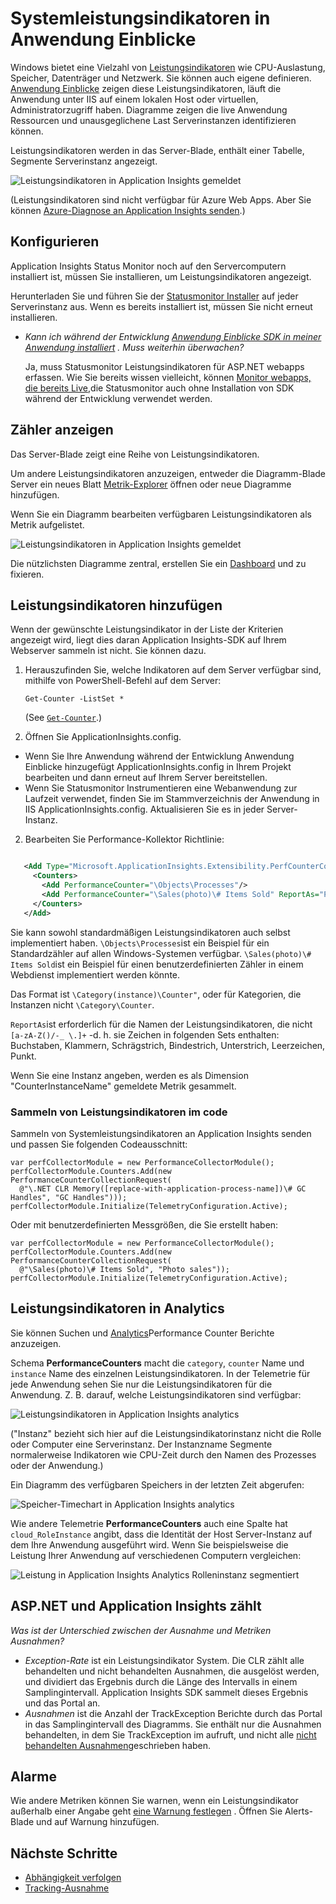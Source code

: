 <properties 
    pageTitle="Leistungsindikatoren in Application Insights | Microsoft Azure" 
    description="Überwachen Sie System und Anwendung Erkenntnisse benutzerdefinierte .NET Leistungsindikatoren." 
    services="application-insights" 
    documentationCenter=""
    authors="alancameronwills" 
    manager="douge"/>

<tags 
    ms.service="application-insights" 
    ms.workload="tbd" 
    ms.tgt_pltfrm="ibiza" 
    ms.devlang="na" 
    ms.topic="article" 
    ms.date="10/11/2016" 
    ms.author="awills"/>
 
# <a name="system-performance-counters-in-application-insights"></a>Systemleistungsindikatoren in Anwendung Einblicke


Windows bietet eine Vielzahl von [Leistungsindikatoren](http://www.codeproject.com/Articles/8590/An-Introduction-To-Performance-Counters) wie CPU-Auslastung, Speicher, Datenträger und Netzwerk. Sie können auch eigene definieren. [Anwendung Einblicke](app-insights-overview.md) zeigen diese Leistungsindikatoren, läuft die Anwendung unter IIS auf einem lokalen Host oder virtuellen, Administratorzugriff haben. Diagramme zeigen die live Anwendung Ressourcen und unausgeglichene Last Serverinstanzen identifizieren können.

Leistungsindikatoren werden in das Server-Blade, enthält einer Tabelle, Segmente Serverinstanz angezeigt.

![Leistungsindikatoren in Application Insights gemeldet](./media/app-insights-performance-counters/counters-by-server-instance.png)

(Leistungsindikatoren sind nicht verfügbar für Azure Web Apps. Aber Sie können [Azure-Diagnose an Application Insights senden](app-insights-azure-diagnostics.md).)

## <a name="configure"></a>Konfigurieren

Application Insights Status Monitor noch auf den Servercomputern installiert ist, müssen Sie installieren, um Leistungsindikatoren angezeigt.

Herunterladen Sie und führen Sie der [Statusmonitor Installer](http://go.microsoft.com/fwlink/?LinkId=506648) auf jeder Serverinstanz aus. Wenn es bereits installiert ist, müssen Sie nicht erneut installieren.

* *Kann ich während der Entwicklung [Anwendung Einblicke SDK in meiner Anwendung installiert](app-insights-asp-net.md) . Muss weiterhin überwachen?*

    Ja, muss Statusmonitor Leistungsindikatoren für ASP.NET webapps erfassen. Wie Sie bereits wissen vielleicht, können [Monitor webapps, die bereits Live,](app-insights-monitor-performance-live-website-now.md)die Statusmonitor auch ohne Installation von SDK während der Entwicklung verwendet werden.


## <a name="view-counters"></a>Zähler anzeigen

Das Server-Blade zeigt eine Reihe von Leistungsindikatoren. 

Um andere Leistungsindikatoren anzuzeigen, entweder die Diagramm-Blade Server ein neues Blatt [Metrik-Explorer](app-insights-metrics-explorer.md) öffnen oder neue Diagramme hinzufügen. 

Wenn Sie ein Diagramm bearbeiten verfügbaren Leistungsindikatoren als Metrik aufgelistet.

![Leistungsindikatoren in Application Insights gemeldet](./media/app-insights-performance-counters/choose-performance-counters.png)

Die nützlichsten Diagramme zentral, erstellen Sie ein [Dashboard](app-insights-dashboards.md) und zu fixieren.

## <a name="add-counters"></a>Leistungsindikatoren hinzufügen

Wenn der gewünschte Leistungsindikator in der Liste der Kriterien angezeigt wird, liegt dies daran Application Insights-SDK auf Ihrem Webserver sammeln ist nicht. Sie können dazu.

1. Herauszufinden Sie, welche Indikatoren auf dem Server verfügbar sind, mithilfe von PowerShell-Befehl auf dem Server:

    `Get-Counter -ListSet *`

    (See [`Get-Counter`](https://technet.microsoft.com/library/hh849685.aspx).)

1. Öffnen Sie ApplicationInsights.config.

 * Wenn Sie Ihre Anwendung während der Entwicklung Anwendung Einblicke hinzugefügt ApplicationInsights.config in Ihrem Projekt bearbeiten und dann erneut auf Ihrem Server bereitstellen.
 * Wenn Sie Statusmonitor Instrumentieren eine Webanwendung zur Laufzeit verwendet, finden Sie im Stammverzeichnis der Anwendung in IIS ApplicationInsights.config. Aktualisieren Sie es in jeder Server-Instanz.

2. Bearbeiten Sie Performance-Kollektor Richtlinie:

 ```XML

    <Add Type="Microsoft.ApplicationInsights.Extensibility.PerfCounterCollector.PerformanceCollectorModule, Microsoft.AI.PerfCounterCollector">
      <Counters>
        <Add PerformanceCounter="\Objects\Processes"/>
        <Add PerformanceCounter="\Sales(photo)\# Items Sold" ReportAs="Photo sales"/>
      </Counters>
    </Add>

```

Sie kann sowohl standardmäßigen Leistungsindikatoren auch selbst implementiert haben. `\Objects\Processes`ist ein Beispiel für ein Standardzähler auf allen Windows-Systemen verfügbar. `\Sales(photo)\# Items Sold`ist ein Beispiel für einen benutzerdefinierten Zähler in einem Webdienst implementiert werden könnte. 

Das Format ist `\Category(instance)\Counter"`, oder für Kategorien, die Instanzen nicht `\Category\Counter`.

`ReportAs`ist erforderlich für die Namen der Leistungsindikatoren, die nicht `[a-zA-Z()/-_ \.]+` -d. h. sie Zeichen in folgenden Sets enthalten: Buchstaben, Klammern, Schrägstrich, Bindestrich, Unterstrich, Leerzeichen, Punkt.

Wenn Sie eine Instanz angeben, werden es als Dimension "CounterInstanceName" gemeldete Metrik gesammelt.

### <a name="collecting-performance-counters-in-code"></a>Sammeln von Leistungsindikatoren im code

Sammeln von Systemleistungsindikatoren an Application Insights senden und passen Sie folgenden Codeausschnitt:

    var perfCollectorModule = new PerformanceCollectorModule();
    perfCollectorModule.Counters.Add(new PerformanceCounterCollectionRequest(
      @"\.NET CLR Memory([replace-with-application-process-name])\# GC Handles", "GC Handles")));
    perfCollectorModule.Initialize(TelemetryConfiguration.Active);

Oder mit benutzerdefinierten Messgrößen, die Sie erstellt haben:

    var perfCollectorModule = new PerformanceCollectorModule();
    perfCollectorModule.Counters.Add(new PerformanceCounterCollectionRequest(
      @"\Sales(photo)\# Items Sold", "Photo sales"));
    perfCollectorModule.Initialize(TelemetryConfiguration.Active);

## <a name="performance-counters-in-analytics"></a>Leistungsindikatoren in Analytics

Sie können Suchen und [Analytics](app-insights-analytics.md)Performance Counter Berichte anzuzeigen.


Schema **PerformanceCounters** macht die `category`, `counter` Name und `instance` Name des einzelnen Leistungsindikatoren.  In der Telemetrie für jede Anwendung sehen Sie nur die Leistungsindikatoren für die Anwendung. Z. B. darauf, welche Leistungsindikatoren sind verfügbar: 

![Leistungsindikatoren in Application Insights analytics](./media/app-insights-performance-counters/analytics-performance-counters.png)

("Instanz" bezieht sich hier auf die Leistungsindikatorinstanz nicht die Rolle oder Computer eine Serverinstanz. Der Instanzname Segmente normalerweise Indikatoren wie CPU-Zeit durch den Namen des Prozesses oder der Anwendung.)

Ein Diagramm des verfügbaren Speichers in der letzten Zeit abgerufen: 

![Speicher-Timechart in Application Insights analytics](./media/app-insights-performance-counters/analytics-available-memory.png)


Wie andere Telemetrie **PerformanceCounters** auch eine Spalte hat `cloud_RoleInstance` angibt, dass die Identität der Host Server-Instanz auf dem Ihre Anwendung ausgeführt wird. Wenn Sie beispielsweise die Leistung Ihrer Anwendung auf verschiedenen Computern vergleichen: 

![Leistung in Application Insights Analytics Rolleninstanz segmentiert](./media/app-insights-performance-counters/analytics-metrics-role-instance.png)


## <a name="aspnet-and-application-insights-counts"></a>ASP.NET und Application Insights zählt

*Was ist der Unterschied zwischen der Ausnahme und Metriken Ausnahmen?*

* *Exception-Rate* ist ein Leistungsindikator System. Die CLR zählt alle behandelten und nicht behandelten Ausnahmen, die ausgelöst werden, und dividiert das Ergebnis durch die Länge des Intervalls in einem Samplingintervall. Application Insights SDK sammelt dieses Ergebnis und das Portal an.
* *Ausnahmen* ist die Anzahl der TrackException Berichte durch das Portal in das Samplingintervall des Diagramms. Sie enthält nur die Ausnahmen behandelten, in dem Sie TrackException im aufruft, und nicht alle [nicht behandelten Ausnahmen](app-insights-asp-net-exceptions.md)geschrieben haben. 

## <a name="alerts"></a>Alarme

Wie andere Metriken können Sie warnen, wenn ein Leistungsindikator außerhalb einer Angabe geht [eine Warnung festlegen](app-insights-alerts.md) . Öffnen Sie Alerts-Blade und auf Warnung hinzufügen.


## <a name="next"></a>Nächste Schritte

* [Abhängigkeit verfolgen](app-insights-asp-net-dependencies.md)
* [Tracking-Ausnahme](app-insights-asp-net-exceptions.md)